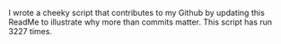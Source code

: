 I wrote a cheeky script that contributes to my Github by updating this ReadMe to illustrate why more than commits matter. This script has run 3227 times.